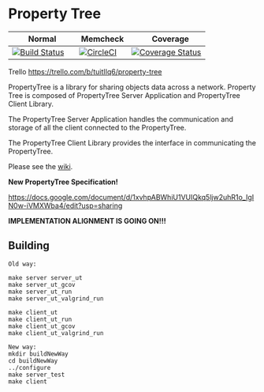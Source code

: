 # Property Tree

| <img src="http://i.imgur.com/m1A8VQU.jpg" width="12"> Normal | <img src="http://i.imgur.com/VRQhgoh.png" width="14"> Memcheck | <img src="http://i.imgur.com/kysuYC1.png" width="12"> Coverage |
|---|:-:|---|
| [![Build Status](https://travis-ci.org/therooftopprinz/propertytree.svg?branch=master)](https://travis-ci.org/therooftopprinz/propertytree) | [![CircleCI](https://circleci.com/gh/therooftopprinz/propertytree.svg?style=svg)](https://circleci.com/gh/therooftopprinz/propertytree/tree/master) | [![Coverage Status](https://coveralls.io/repos/github/therooftopprinz/propertytree/badge.svg?branch=master)](https://coveralls.io/github/therooftopprinz/propertytree?branch=master) |

Trello https://trello.com/b/tuitIIq6/property-tree

PropertyTree is a library for sharing objects data across a network. Property Tree is composed of PropertyTree Server Application and PropertyTree Client Library.

The PropertyTree Server Application handles the communication and storage of all the client connected to the PropertyTree.

The PropertyTree Client Library provides the interface in communicating the PropertyTree.

Please see the [wiki](https://github.com/rooftopprinz/propertytree/wiki).

**New PropertyTree Specification!**

https://docs.google.com/document/d/1xvhpABWhiU1VUIQkq5ljw2uhR1o_IgIN0w-iVMXWba4/edit?usp=sharing

**IMPLEMENTATION ALIGNMENT IS GOING ON!!!**

## Building
```
Old way:

make server server_ut
make server_ut_gcov
make server_ut_run
make server_ut_valgrind_run

make client_ut
make client_ut_run
make client_ut_gcov
make client_ut_valgrind_run

New way:
mkdir buildNewWay
cd buildNewWay
../configure
make server_test
make client
```
